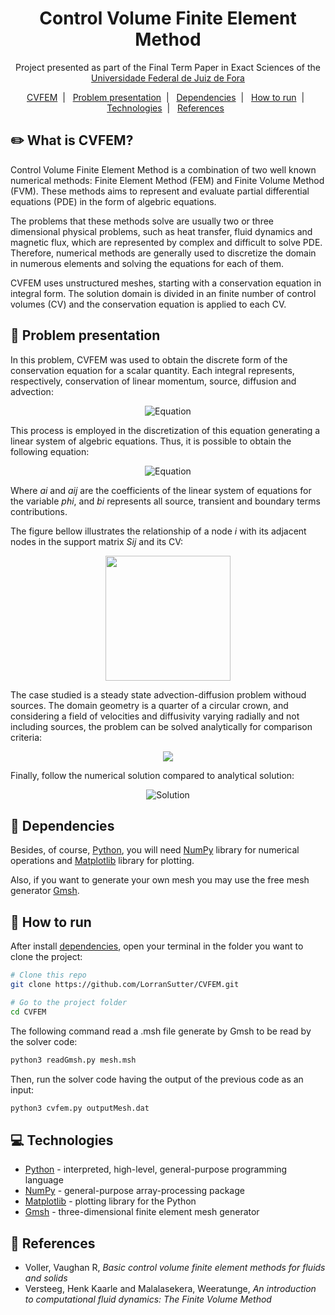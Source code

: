 <h1 align="center">
    Control Volume Finite Element Method
</h1>

<p align="center">
    Project presented as part of the Final Term Paper in Exact Sciences of the <a href='http://www.ufjf.br/ufjf/'>Universidade Federal de Juiz de Fora</a>
</p>

<p align="center">
    <a href="#pencil2-what-is-cvfem">CVFEM</a>&nbsp;&nbsp;|&nbsp;&nbsp;
    <a href="#pushpin-problem-presentation">Problem presentation</a>&nbsp;&nbsp;|&nbsp;&nbsp;
    <a href="#pencil-dependencies">Dependencies</a>&nbsp;&nbsp;|&nbsp;&nbsp;
    <a href="#runner-how-to-run">How to run</a>&nbsp;&nbsp;|&nbsp;&nbsp;
    <a href="#computer-technologies">Technologies</a>&nbsp;&nbsp;|&nbsp;&nbsp;
    <a href="#book-references">References</a>&nbsp;&nbsp;
</p>

## :pencil2: What is CVFEM?

Control Volume Finite Element Method is a combination of two well known numerical methods: Finite Element Method (FEM) and Finite Volume Method (FVM). These methods aims to represent and evaluate partial differential equations (PDE) in the form of algebric equations.

The problems that these methods solve are usually two or three dimensional physical problems, such as heat transfer, fluid dynamics and magnetic flux, which are represented by complex and difficult to solve PDE. Therefore, numerical methods are generally used to discretize the domain in numerous elements and solving the equations for each of them.

CVFEM uses unstructured meshes, starting with a conservation equation in integral form. The solution domain is divided in an finite number of control volumes (CV) and the conservation equation is applied to each CV.

## :pushpin: Problem presentation

In this problem, CVFEM was used to obtain the discrete form of the conservation equation for a scalar quantity. Each integral represents, respectively, conservation of linear momentum, source, diffusion and advection:

<div align="center">

![Equation](https://render.githubusercontent.com/render/math?math=$\frac{d}{dt}\int_{V}\phi%20dV-\int_{V}Q%20dV-\int_{A}\kappa\nabla\phi\cdot\boldsymbol{n}dA%2B\int_{A}\(\boldsymbol{v}\cdot%20\boldsymbol{n}\)\phi%20dA=0)

</div>

This process is employed in the discretization of this equation generating a linear system of algebric equations. Thus, it is possible to obtain the following equation:

<div align="center">

![Equation](https://render.githubusercontent.com/render/math?math=$a_{i}\phi_{i}=\sum_{j=1}^{n_i}a_{i,j}\phi_{S_{i,j}}%2Bb_i)

</div>

Where *ai* and *aij* are the coefficients of the linear system of equations for the variable *phi*, and *bi* represents all source, transient and boundary terms contributions.

The figure bellow illustrates the relationship of a node *i* with its adjacent nodes in the support matrix *Sij* and its CV:

<div align="center">

<img src='https://res.cloudinary.com/lorransutter/image/upload/v1589420190/ControlVolume.svg' height=200>

</div>

The case studied is a steady state advection-diffusion problem withoud sources. The domain geometry is a quarter of a circular crown, and considering a field of velocities and diffusivity varying radially and not including sources, the problem can be solved analytically for comparison criteria:

<div align="center">

<img src='https://res.cloudinary.com/lorransutter/image/upload/v1589497575/EquationAndDomain.svg'/>

</div>

Finally, follow the numerical solution compared to analytical solution:

<div align="center">

![Solution](https://res.cloudinary.com/lorransutter/image/upload/v1589497916/CVFEM_solution.svg)

</div>

## :pencil: Dependencies

Besides, of course, [Python](https://www.python.org/), you will need [NumPy](https://numpy.org/) library for numerical operations and [Matplotlib](https://matplotlib.org/) library for plotting.

Also, if you want to generate your own mesh you may use the free mesh generator [Gmsh](https://gmsh.info/).

## :runner: How to run

After install <a href="#pencil-dependencies">dependencies</a>, open your terminal in the folder you want to clone the project:

```sh
# Clone this repo
git clone https://github.com/LorranSutter/CVFEM.git

# Go to the project folder
cd CVFEM
```

The following command read a .msh file generate by Gmsh to be read by the solver code:

```sh
python3 readGmsh.py mesh.msh
```

Then, run the solver code having the output of the previous code as an input:

```sh
python3 cvfem.py outputMesh.dat
```

## :computer: Technologies

- [Python](https://www.python.org/) - interpreted, high-level, general-purpose programming language
- [NumPy](https://numpy.org/) - general-purpose array-processing package
- [Matplotlib](https://matplotlib.org/) - plotting library for the Python
- [Gmsh](https://gmsh.info/) - three-dimensional finite element mesh generator

## :book: References

- Voller, Vaughan R, *Basic control volume finite element methods for fluids and solids*
- Versteeg, Henk Kaarle and Malalasekera, Weeratunge, *An introduction to computational fluid dynamics: The Finite Volume Method*
